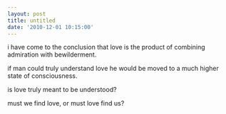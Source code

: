 ```yaml
---
layout: post
title: untitled
date: '2010-12-01 10:15:00'
---
```


i have come to the conclusion
that love is the product
of combining admiration with bewilderment.

if man could truly understand love
he would be moved to a much higher
state of consciousness.

is love truly meant to be understood?

must we find love,
or must love find us?
